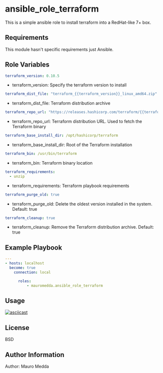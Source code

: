 ansible_role_terraform
======================

This is a simple ansible role to install terraform into a RedHat-like 7+ box.


Requirements
------------

This module hasn't specific requirements just Ansible.

Role Variables
--------------

```yaml
terraform_version: 0.10.5
```
 * terraform_version: Specify the terraform version to install

```yaml
terraform_dist_file: "terraform_{{terraform_version}}_linux_amd64.zip"
```
 * terraform_dist_file: Terraform distribution archive

```yaml
terraform_repo_url: "https://releases.hashicorp.com/terraform/{{terraform_version}}/{{ terraform_dist_file }}"
```
 * terraform_repo_url: Terraform distribution URL. Used to fetch the Terraform binary

```yaml
terraform_base_install_dir: /opt/hashicorp/terraform
```

 * terraform_base_install_dir: Root of the Terraform installation

```yaml
terraform_bin: /usr/bin/terraform
```
 * terraform_bin: Terraform binary location

```yaml
terraform_requirements:
  - unzip
```

 * terraform_requirements: Terraform playbook requirements

```yaml
terraform_purge_old: true
```

 * terraform_purge_old: Delete the oldest version installed in the system. Default: true

```yaml
terraform_cleanup: true
```
 * terraform_cleanup: Remove the Terraform distribution archive. Default: true



Example Playbook
----------------

```yaml
---
- hosts: localhost
  become: true
    connection: local

      roles:
          - mauromedda.ansible_role_terraform
```

Usage
-----

[![asciicast](https://asciinema.org/a/kTZCGC3aQeioJBN22wyqU1zoo?autoplay=1&preload=1)](https://asciinema.org/a/kTZCGC3aQeioJBN22wyqU1zoo?autoplay=1&preload=1)


License
-------

BSD

Author Information
------------------

Author: Mauro Medda 
